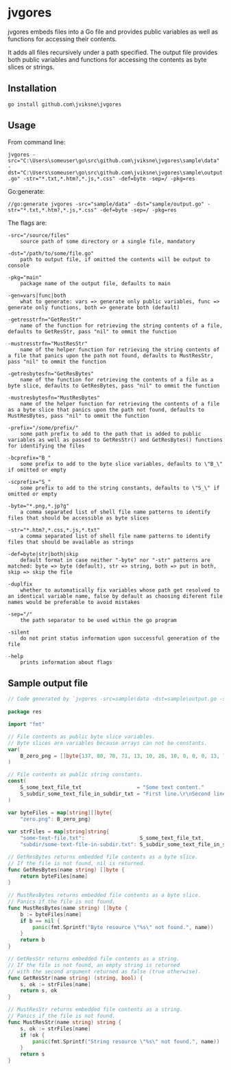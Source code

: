 # jvgores

jvgores embeds files into a Go file and provides public variables as well as functions for accessing their contents.

It adds all files recursively under a path specified.
The output file provides both public variables and functions for accessing the contents as byte slices or strings.

## Installation

`go install github.com\jviksne\jvgores`

## Usage

From command line:

`jvgores -src="C:\Users\someuser\go\src\github.com\jviksne\jvgores\sample\data" -dst="C:\Users\someuser\go\src\github.com\jviksne\jvgores\sample\output.go" -str="*.txt,*.htm?,*.js,*.css" -def=byte -sep=/ -pkg=res`

Go:generate:

`//go:generate jvgores -src="sample/data" -dst="sample/output.go" -str="*.txt,*.htm?,*.js,*.css" -def=byte -sep=/ -pkg=res`

The flags are:
```
-src="/source/files"
    source path of some directory or a single file, mandatory

-dst="/path/to/some/file.go"
    path to output file, if omitted the contents will be output to console

-pkg="main"
    package name of the output file, defaults to main

-gen=vars|func|both
    what to generate: vars => generate only public variables, func => generate only functions, both => generate both (default)

-getresstrfn="GetResStr"
    name of the function for retrieving the string contents of a file, defaults to GetResStr, pass "nil" to ommit the function

-mustresstrfn="MustResStr"
    name of the helper function for retrieving the string contents of a file that panics upon the path not found, defaults to MustResStr, pass "nil" to ommit the function

-getresbytesfn="GetResBytes"
    name of the function for retrieving the contents of a file as a byte slice, defaults to GetResBytes, pass "nil" to ommit the function

-mustresbytesfn="MustResBytes"
    name of the helper function for retrieving the contents of a file as a byte slice that panics upon the path not found, defaults to MustResBytes, pass "nil" to ommit the function

-prefix="/some/prefix/"
    some path prefix to add to the path that is added to public variables as well as passed to GetResStr() and GetResBytes() functions for identifying the files

-bcprefix="B_"
    some prefix to add to the byte slice variables, defaults to \"B_\" if omitted or empty

-scprefix="S_"
    some prefix to add to the string constants, defaults to \"S_\" if omitted or empty

-byte="*.png,*.jp?g"
    a comma separated list of shell file name patterns to identify files that should be accessible as byte slices

-str="*.htm?,*.css,*.js,*.txt"
    a comma separated list of shell file name patterns to identify files that should be available as strings

-def=byte|str|both|skip
    default format in case neither "-byte" nor "-str" patterns are matched: byte => byte (default), str => string, both => put in both, skip => skip the file

-duplfix
	whether to automatically fix variables whose path get resolved to an identical variable name, false by default as choosing diferent file names would be preferable to avoid mistakes

-sep="/"
    the path separator to be used within the go program

-silent
    do not print status information upon successful generation of the file

-help
    prints information about flags
```

## Sample output file

```go
// Code generated by `jvgores -src=sample\data -dst=sample\output.go -str=*.txt,*.htm?,*.js,*.css -def=byte -sep=/ -pkg=res`; DO NOT EDIT.
	
package res

import "fmt"

// File contents as public byte slice variables.
// Byte slices are variables because arrays can not be constants.
var(
	B_zero_png = []byte{137, 80, 78, 71, 13, 10, 26, 10, 0, 0, 0, 13, 73, 72, 68, 82, 0, 0, 0, 1, 0, 0, 0, 1, 8, 6, 0, 0, 0, 31, 21, 196, 137, 0, 0, 0, 6, 98, 75, 71, 68, 0, 255, 0, 255, 0, 255, 160, 189, 167, 147, 0, 0, 0, 9, 112, 72, 89, 115, 0, 0, 46, 35, 0, 0, 46, 35, 1, 120, 165, 63, 118, 0, 0, 0, 11, 73, 68, 65, 84, 8, 215, 99, 96, 0, 2, 0, 0, 5, 0, 1, 226, 38, 5, 155, 0, 0, 0, 0, 73, 69, 78, 68, 174, 66, 96, 130}
)

// File contents as public string constants.
const(
	S_some_text_file_txt                  = "Some text content."
	S_subdir_some_text_file_in_subdir_txt = "First line.\r\nSecond line.\r\nVarious 'quotes' \"on\" `this` line.\r\n"
)

var byteFiles = map[string][]byte{
	"zero.png": B_zero_png}
	
var strFiles = map[string]string{
	"some-text-file.txt":                  S_some_text_file_txt,
	"subdir/some-text-file-in-subdir.txt": S_subdir_some_text_file_in_subdir_txt}

// GetResBytes returns embedded file contents as a byte slice.
// If the file is not found, nil is returned.
func GetResBytes(name string) []byte {
	return byteFiles[name]
}
	
// MustResBytes returns embedded file contents as a byte slice.
// Panics if the file is not found.
func MustResBytes(name string) []byte {
	b := byteFiles[name]
	if b == nil {
		panic(fmt.Sprintf("Byte resource \"%s\" not found.", name))
	}
	return b
}

// GetResStr returns embedded file contents as a string.
// If the file is not found, an empty string is returned
// with the second argument returned as false (true otherwise).
func GetResStr(name string) (string, bool) {
	s, ok := strFiles[name]
	return s, ok
}

// MustResStr returns embedded file contents as a string.
// Panics if the file is not found.
func MustResStr(name string) string {
	s, ok := strFiles[name]
	if !ok {
		panic(fmt.Sprintf("String resource \"%s\" not found.", name))
	}
	return s
}
```
